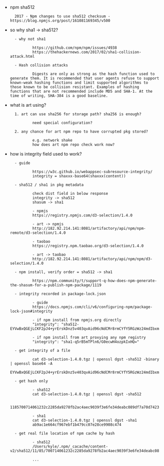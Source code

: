 
- npm sha512

        2017 - Npm changes to use sha512 checksum - https://blog.npmjs.org/post/161081169345/v500

- so why sha1 -> sha512?

        - why not sha1

                https://github.com/npm/npm/issues/4938
                https://thehackernews.com/2017/02/sha1-collision-attack.html

        - Hash collision attacks

                Digests are only as strong as the hash function used to generate them. It is recommended that user agents refuse to support known-weak hashing functions and limit supported algorithms to those known to be collision resistant. Examples of hashing functions that are not recommended include MD5 and SHA-1. At the time of writing, SHA-384 is a good baseline.

- what is art using?

        1. art can use sha256 for storage path? sha256 is enough?

                need special configuration?

        2. any chance for art npm repo to have corrupted pkg stored?

                e.g. network shake
                how does art npm repo check work now?

- how is integrity field used to work?

        - guide
                
                https://w3c.github.io/webappsec-subresource-integrity/
                integrity = shaxxx-base64(shaxxx(content))

        - sha512 / sha1 in pkg metadata
        
                check dist field in below response
                integrity -> sha512
                shasum -> sha1

                - npmjs
                https://registry.npmjs.com/d3-selection/1.4.0

                - art -> npmjs
                http://182.92.214.141:8081/artifactory/api/npm/npm-remote/d3-selection/1.4.0

                - taobao
                https://registry.npm.taobao.org/d3-selection/1.4.0

                - art -> taobao
                http://182.92.214.141:8081/artifactory/api/npm/npm/d3-selection/1.4.0

        - npm install, verify order = sha512 -> sha1

                https://npm.community/t/support-q-how-does-npm-generate-the-shasum-for-a-publish-npm-package/1119

        - integrity recorded in package-lock.json

                - guide
                https://docs.npmjs.com/cli/v6/configuring-npm/package-lock-json#integrity

                - if npm install from npmjs.org directly
                "integrity": "sha512-EYVwBxQGEjLCKF2pJ4+yrErskDnz5v403qvAid96cNdCMr8rmCYfY5RGzWz24mdIbxmDf6/4EAH+K9xperD5jg=="

                - if npm install from art proxying any npm registry
                "integrity": "sha1-q5rB5mTPln6/G0ecwH4ozpkIxHQ="

        - get integrity of a file
       
                cat d3-selection-1.4.0.tgz | openssl dgst -sha512 -binary | openssl base64 -A
                EYVwBxQGEjLCKF2pJ4+yrErskDnz5v403qvAid96cNdCMr8rmCYfY5RGzWz24mdIbxmDf6/4EAH+K9xperD5jg==

        - get hash only
        
                - sha512
                cat d3-selection-1.4.0.tgz | openssl dgst -sha512

                1185700714061232c2285da9278fb2ac4aec9039f3e6fe34deabc089df7a70d74232bf2b98261f639446cd6cf6e267486f19837faff81001fe2bdc697ab0f98e

                - sha1
                cat d3-selection-1.4.0.tgz | openssl dgst -sha1
                ab9ac1e664cf967ebf1b479cc07e28ce9908c474

        - get real file location of npm cache by hash
              
                - sha512
                /Users/kyle/.npm/_cacache/content-v2/sha512/11/85/700714061232c2285da9278fb2ac4aec9039f3e6fe34deabc089df7a70d74232bf2b98261f639446cd6cf6e267486f19837faff81001fe2bdc697ab0f98e

                ...



